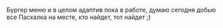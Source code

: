 Бургер меню и в целом адаптив пока в работе, думаю сегодня добью все
Пасхалка на месте, кто найдет, тот найдет ;)
